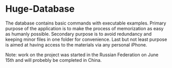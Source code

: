 # Huge-Database
The database contains basic commands with executable examples. Primary purpose of the application is to make the process of memorization as easy as humanly possible. 
Secondary purpose is to avoid redundancy and keeping minor files in one folder for convenience.
Last but not least purpose is aimed at having access to the materials via any personal iPhone.

Note: work on the project was started in the Russian Federation on June 15th and will probebly be completed in China.
